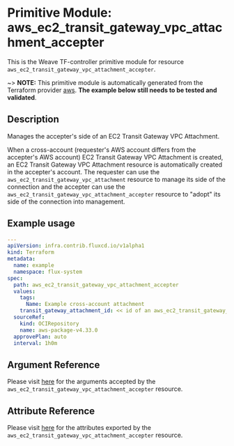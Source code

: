 
# Primitive Module: aws_ec2_transit_gateway_vpc_attachment_accepter

This is the Weave TF-controller primitive module for resource `aws_ec2_transit_gateway_vpc_attachment_accepter`.

~> **NOTE:** This primitive module is automatically generated from the Terraform provider [aws](https://registry.terraform.io/providers/hashicorp/aws/latest/docs/resources/ec2_transit_gateway_vpc_attachment_accepter). **The example below still needs to be tested and validated**.

## Description

Manages the accepter's side of an EC2 Transit Gateway VPC Attachment.

When a cross-account (requester's AWS account differs from the accepter's AWS account) EC2 Transit Gateway VPC Attachment
is created, an EC2 Transit Gateway VPC Attachment resource is automatically created in the accepter's account.
The requester can use the `aws_ec2_transit_gateway_vpc_attachment` resource to manage its side of the connection
and the accepter can use the `aws_ec2_transit_gateway_vpc_attachment_accepter` resource to "adopt" its side of the
connection into management.

## Example usage

```yaml
---
apiVersion: infra.contrib.fluxcd.io/v1alpha1
kind: Terraform
metadata:
  name: example
  namespace: flux-system
spec:
  path: aws_ec2_transit_gateway_vpc_attachment_accepter
  values:
    tags:
      Name: Example cross-account attachment
    transit_gateway_attachment_id: << id of an aws_ec2_transit_gateway_vpc_attachment >>
  sourceRef:
    kind: OCIRepository
    name: aws-package-v4.33.0
  approvePlan: auto
  interval: 1h0m
```

## Argument Reference

Please visit [here](https://registry.terraform.io/providers/hashicorp/aws/latest/docs/resources/ec2_transit_gateway_vpc_attachment_accepter#argument-reference) for the arguments accepted by the `aws_ec2_transit_gateway_vpc_attachment_accepter` resource.

## Attribute Reference

Please visit [here](https://registry.terraform.io/providers/hashicorp/aws/latest/docs/resources/ec2_transit_gateway_vpc_attachment_accepter#attributes-reference) for the attributes exported by the `aws_ec2_transit_gateway_vpc_attachment_accepter` resource.
